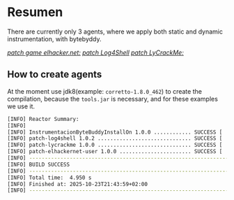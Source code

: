 # Resumen

There are currently only 3 agents, where we apply both static and dynamic instrumentation, with bytebyddy.

[*patch game elhacker.net:*](https://github.com/rucko24/Instrumentacion-con-bytebuddy/tree/master/patch-elhackernet-user)
[*patch Log4Shell*](https://github.com/rucko24/Instrumentacion-con-bytebuddy/tree/master/patch-log4shell)
[*patch LyCrackMe:*](https://github.com/rucko24/Instrumentacion-con-bytebuddy/tree/master/patch-lycrackme)

## How to create agents

At the moment use jdk8(example: `corretto-1.8.0_462`) to create the compilation, because the `tools.jar` is necessary, and for these examples we use it.

```sh
[INFO] Reactor Summary:
[INFO] 
[INFO] InstrumentacionByteBuddyInstallOn 1.0.0 ............ SUCCESS [  0.390 s]
[INFO] patch-log4shell 1.0.2 .............................. SUCCESS [  2.835 s]
[INFO] patch-lycrackme 1.0.0 .............................. SUCCESS [  0.832 s]
[INFO] patch-elhackernet-user 1.0.0 ....................... SUCCESS [  0.763 s]
[INFO] ------------------------------------------------------------------------
[INFO] BUILD SUCCESS
[INFO] ------------------------------------------------------------------------
[INFO] Total time:  4.950 s
[INFO] Finished at: 2025-10-23T21:43:59+02:00
[INFO] ------------------------------------------------------------------------
```